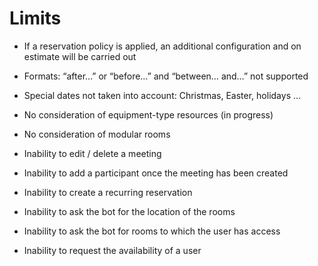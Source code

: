# Limits

* If a reservation policy is applied, an additional configuration and on estimate will be carried out

* Formats: “after…” or “before…” and “between… and…” not supported

* Special dates not taken into account: Christmas, Easter, holidays ...

* No consideration of equipment-type resources (in progress)

* No consideration of modular rooms

* Inability to edit / delete a meeting

* Inability to add a participant once the meeting has been created

* Inability to create a recurring reservation

* Inability to ask the bot for the location of the rooms

* Inability to ask the bot for rooms to which the user has access

* Inability to request the availability of a user

